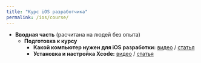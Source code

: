 ```yaml
---
title: "Курс iOS разработчика"
permalink: /ios/course/
---
```


* **Вводная часть** (расчитана на людей без опыта)
  * **Подготовка к курсу**
    * **Какой компьютер нужен для iOS разработки:** [видео](https://youtu.be/aSoWDKonXew) / [статья](/ios/hardware-requirement/)
    * **Установка и настройка Xcode:** [видео](https://youtu.be/2C8s2CKVYug) / [статья](/_posts/2022-05-25-setup-xcode.md/)
